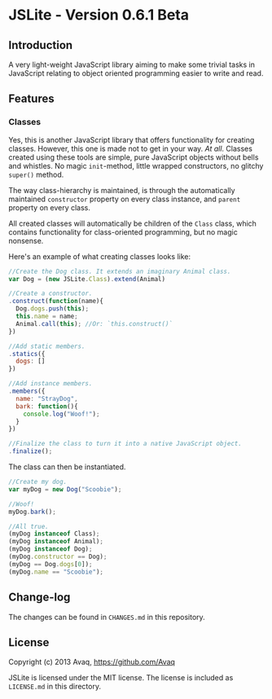 # JSLite - Version 0.6.1 Beta

## Introduction

A very light-weight JavaScript library aiming to make some trivial tasks in JavaScript
relating to object oriented programming easier to write and read.

## Features

### Classes

Yes, this is another JavaScript library that offers functionality for creating classes.
However, this one is made not to get in your way. *At all*. Classes created using these
tools are simple, pure JavaScript objects without bells and whistles. No magic 
`init`-method, little wrapped constructors, no glitchy `super()` method.

The way class-hierarchy is maintained, is through the automatically maintained
`constructor` property on every class instance, and `parent` property on every class.

All created classes will automatically be children of the `Class` class, which contains
functionality for class-oriented programming, but no magic nonsense.

Here's an example of what creating classes looks like:

```js
//Create the Dog class. It extends an imaginary Animal class.
var Dog = (new JSLite.Class).extend(Animal)

//Create a constructor.
.construct(function(name){
  Dog.dogs.push(this);
  this.name = name;
  Animal.call(this); //Or: `this.construct()`
})

//Add static members.
.statics({
  dogs: []
})

//Add instance members.
.members({
  name: "StrayDog",
  bark: function(){
    console.log("Woof!");
  }
})

//Finalize the class to turn it into a native JavaScript object.
.finalize();
```

The class can then be instantiated.

```js
//Create my dog.
var myDog = new Dog("Scoobie");

//Woof!
myDog.bark();

//All true.
(myDog instanceof Class);
(myDog instanceof Animal);
(myDog instanceof Dog);
(myDog.constructor == Dog);
(myDog == Dog.dogs[0]);
(myDog.name == "Scoobie");

```

## Change-log

The changes can be found in `CHANGES.md` in this repository.

## License

Copyright (c) 2013 Avaq, https://github.com/Avaq

JSLite is licensed under the MIT license. The license is included as `LICENSE.md` in this
directory.
